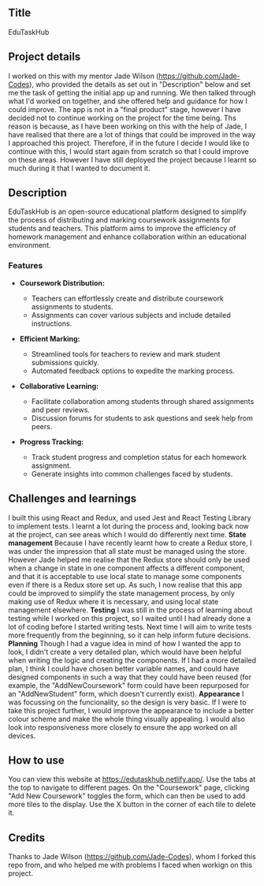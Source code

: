 ## Title
EduTaskHub
## Project details
I worked on this with my mentor Jade Wilson (https://github.com/Jade-Codes), who provided the details as set out in "Description" below and set me the task of getting the initial app up and running. We then talked through what I'd worked on together, and she offered help and guidance for how I could improve. The app is not in a "final product" stage, however I have decided not to continue working on the project for the time being. Ths reason is because, as I have been working on this with the help of Jade, I have realised that there are a lot of things that could be improved in the way I approached this project. Therefore, if in the future I decide I would like to continue with this, I would start again from scratch so that I could improve on these areas. However I have still deployed the project because I learnt so much during it that I wanted to document it.
## Description 
EduTaskHub is an open-source educational platform designed to simplify the process of distributing and marking coursework assignments for students and teachers. This platform aims to improve the efficiency of homework management and enhance collaboration within an educational environment.

### Features

- **Coursework Distribution:**
  - Teachers can effortlessly create and distribute coursework assignments to students.
  - Assignments can cover various subjects and include detailed instructions.

- **Efficient Marking:**
  - Streamlined tools for teachers to review and mark student submissions quickly.
  - Automated feedback options to expedite the marking process.

- **Collaborative Learning:**
  - Facilitate collaboration among students through shared assignments and peer reviews.
  - Discussion forums for students to ask questions and seek help from peers.

- **Progress Tracking:**
  - Track student progress and completion status for each homework assignment.
  - Generate insights into common challenges faced by students.

## Challenges and learnings
I built this using React and Redux, and used Jest and React Testing Library to implement tests. I learnt a lot during the process and, looking back now at the project, can see areas which I would do differently next time.
**State management**
Because I have recently learnt how to create a Redux store, I was under the impression that all state must be managed using the store. However Jade helped me realise that the Redux store should only be used when a change in state in one component affects a different component, and that it is acceptable to use local state to manage some components even if there is a Redux store set up. As such, I now realise that this app could be improved to simplify the state management process, by only making use of Redux where it is necessary, and using local state management elsewhere.
**Testing**
I was still in the process of learning about testing while I worked on this project, so I waited until I had already done a lot of coding before I started writing tests. Next time I will aim to write tests more frequently from the beginning, so it can help inform future decisions.
**Planning**
Though I had a vague idea in mind of how I wanted the app to look, I didn't create a very detailed plan, which would have been helpful when writing the logic and creating the components. If I had a more detailed plan, I think I could have chosen better variable names, and could have designed components in such a way that they could have been reused (for example, the "AddNewCoursework" form could have been repurposed for an "AddNewStudent" form, which doesn't currently exist).
**Appearance**
I was focussing on the funcionality, so the design is very basic. If I were to take this project further, I would improve the appearance to include a better colour scheme and make the whole thing visually appealing. I would also look into responsiveness more closely to ensure the app worked on all devices.
## How to use
You can view this website at https://edutaskhub.netlify.app/. Use the tabs at the top to navigate to different pages. On the "Coursework" page, clicking "Add New Coursework" toggles the form, which can then be used to add more tiles to the display. Use the X button in the corner of each tile to delete it.
## Credits
Thanks to Jade Wilson (https://github.com/Jade-Codes), whom I forked this repo from, and who helped me with problems I faced when workign on this project.






  

